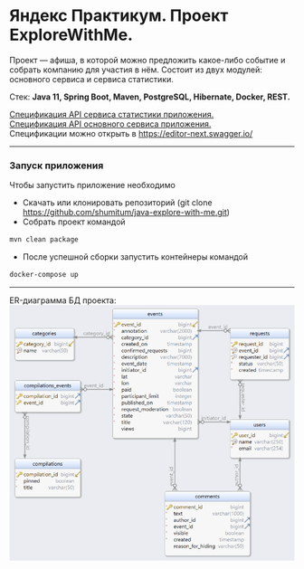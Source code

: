 # Яндекс Практикум. Проект ExploreWithMe.
Проект — афиша, в которой можно предложить какое-либо событие и собрать компанию для участия в нём. Состоит из двух модулей: основного сервиса и сервиса статистики.

Стек:  **Java 11, Spring Boot, Maven, PostgreSQL, Hibernate, Docker, REST.**  

[Cпецификация API сервиса статистики приложения.](https://raw.githubusercontent.com/yandex-praktikum/java-explore-with-me/main/ewm-stats-service-spec.json)  
[Cпецификация API основного сервиса приложения.](https://raw.githubusercontent.com/yandex-praktikum/java-explore-with-me/main/ewm-main-service-spec.json)  
Спецификации можно открыть в https://editor-next.swagger.io/

---

### Запуск приложения

Чтобы запустить приложение необходимо
* Скачать или клонировать репозиторий (git clone https://github.com/shumitum/java-explore-with-me.git)
* Собрать проект командой
```bash
mvn clean package
```
* После успешной сборки запустить контейнеры командой
```bash
docker-compose up
```

---

ER-диаграмма БД проекта:  
![ewm_er_diagram.png](ewm_er_diagram.png)
